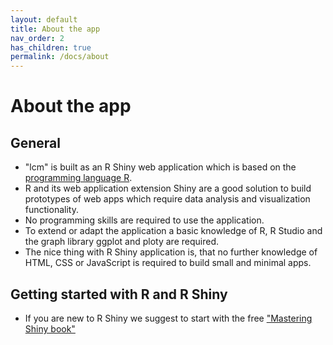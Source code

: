 ```yaml
---
layout: default
title: About the app
nav_order: 2
has_children: true
permalink: /docs/about
---
```


# About the app
## General
- "lcm" is built as an R Shiny web application which is based on the [programming language R](https://en.wikipedia.org/wiki/R_(programming_language)).
- R and its web application extension Shiny are a good solution to build prototypes of web apps which require data analysis and visualization functionality.
- No programming skills are required to use the application.
- To extend or adapt the application a basic knowledge of R, R Studio and the graph library ggplot and ploty are required.
- The nice thing with R Shiny application is, that no further knowledge of HTML, CSS or JavaScript is required to build small and minimal apps.

## Getting started with R and R Shiny
- If you are new to R Shiny we suggest to start with the free <a href="https://mastering-shiny.org/" target="_blank">"Mastering Shiny book"</a>
